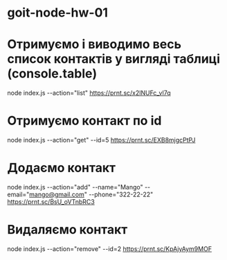 # goit-node-hw-01
# Отримуємо і виводимо весь список контактів у вигляді таблиці (console.table)
node index.js --action="list"
 https://prnt.sc/x2lNUFc_vl7q

# Отримуємо контакт по id
node index.js --action="get" --id=5
https://prnt.sc/EXB8mjgcPtPJ

# Додаємо контакт
node index.js --action="add" --name="Mango" --email="mango@gmail.com" --phone="322-22-22"
https://prnt.sc/BsU_oVTnbRC3

# Видаляємо контакт
node index.js --action="remove" --id=2
https://prnt.sc/KpAjyAym9MOF
   
   
   
   
 
   
